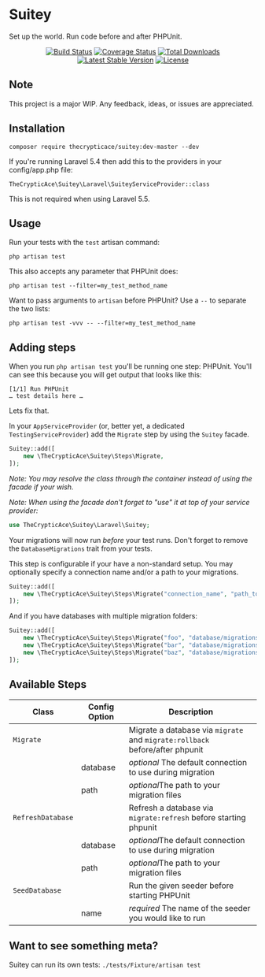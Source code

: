 # Suitey
Set up the world. Run code before and after PHPUnit.

<p align="center">
<a href="https://travis-ci.org/thecrypticace/suitey"><img src="https://travis-ci.org/thecrypticace/suitey.svg" alt="Build Status"></a>
<a href="https://codecov.io/github/thecrypticace/suitey?branch=master"><img src="https://img.shields.io/codecov/c/github/thecrypticace/suitey/master.svg" alt="Coverage Status"></a>
<a href="https://packagist.org/packages/thecrypticace/suitey"><img src="https://poser.pugx.org/thecrypticace/suitey/d/total.svg" alt="Total Downloads"></a>
<a href="https://packagist.org/packages/thecrypticace/suitey"><img src="https://poser.pugx.org/thecrypticace/suitey/v/stable.svg" alt="Latest Stable Version"></a>
<a href="https://packagist.org/packages/thecrypticace/suitey"><img src="https://poser.pugx.org/thecrypticace/suitey/license.svg" alt="License"></a>
</p>

## Note
This project is a major WIP. Any feedback, ideas, or issues are appreciated.

## Installation

`composer require thecrypticace/suitey:dev-master --dev`

If you're running Laravel 5.4 then add this to the providers in your config/app.php file:

`TheCrypticAce\Suitey\Laravel\SuiteyServiceProvider::class`

This is not required when using Laravel 5.5.

## Usage

Run your tests with the `test` artisan command:
```
php artisan test
```

This also accepts any parameter that PHPUnit does:
```
php artisan test --filter=my_test_method_name
```

Want to pass arguments to `artisan` before PHPUnit? Use a `--` to separate the two lists:
```
php artisan test -vvv -- --filter=my_test_method_name
```

## Adding steps

When you run `php artisan test` you'll be running one step: PHPUnit. You'll can see this because you will get
output that looks like this:
```
[1/1] Run PHPUnit
… test details here …
```

Lets fix that.

In your `AppServiceProvider` (or, better yet, a dedicated `TestingServiceProvider`) add the `Migrate` step by using the `Suitey` facade.

```php
Suitey::add([
    new \TheCrypticAce\Suitey\Steps\Migrate,
]);
```

*Note: You may resolve the class through the container instead of using the facade if your wish.*

*Note: When using the facade don't forget to "use" it at top of your service provider:*
```php
use TheCrypticAce\Suitey\Laravel\Suitey;
```

Your migrations will now run _before_ your test runs. Don't forget to remove the `DatabaseMigrations` trait from your tests.

This step is configurable if your have a non-standard setup. You may optionally specify a connection name and/or a path to your migrations.
```php
Suitey::add([
    new \TheCrypticAce\Suitey\Steps\Migrate("connection_name", "path_to_migrations"),
]);
```

And if you have databases with multiple migration folders:
```php
Suitey::add([
    new \TheCrypticAce\Suitey\Steps\Migrate("foo", "database/migrations/foo"),
    new \TheCrypticAce\Suitey\Steps\Migrate("bar", "database/migrations/bar"),
    new \TheCrypticAce\Suitey\Steps\Migrate("baz", "database/migrations/baz"),
]);
```

## Available Steps

| Class | Config Option | Description |
| ------|---------------|-------------|
| `Migrate` | | Migrate a database via `migrate` and `migrate:rollback` before/after phpunit |
|  | database | *optional* The default connection to use during migration |
|  | path | *optional*The path to your migration files |
| `RefreshDatabase` | | Refresh a database via `migrate:refresh` before starting phpunit |
|  | database | *optional*The default connection to use during migration |
|  | path | *optional*The path to your migration files |
| `SeedDatabase` | | Run the given seeder before starting PHPUnit |
|  | name | *required* The name of the seeder you would like to run |

## Want to see something meta?

Suitey can run its own tests:
`./tests/Fixture/artisan test`
